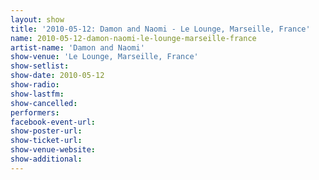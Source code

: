 ```yaml
---
layout: show
title: '2010-05-12: Damon and Naomi - Le Lounge, Marseille, France'
name: 2010-05-12-damon-naomi-le-lounge-marseille-france
artist-name: 'Damon and Naomi'
show-venue: 'Le Lounge, Marseille, France'
show-setlist: 
show-date: 2010-05-12
show-radio: 
show-lastfm: 
show-cancelled: 
performers: 
facebook-event-url: 
show-poster-url: 
show-ticket-url: 
show-venue-website: 
show-additional: 
---
```


